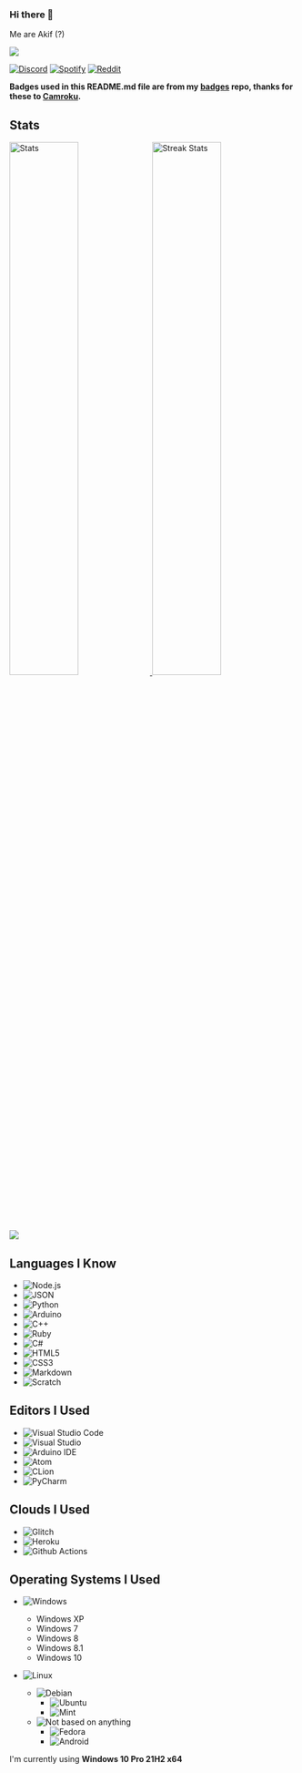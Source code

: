 ### Hi there 👋
Me are Akif (?)

![](https://komarev.com/ghpvc/?username=Akif9748)

[![Discord](https://akif9748.github.io/badges/discord.svg)](https://discord.com/users/539506680140922890/)
[![Spotify](https://akif9748.github.io/badges/spotify.svg)](https://open.spotify.com/user/gnpi4usat569rdcxzezm43vi6?si=d73717fcebc14f1f)
[![Reddit](https://akif9748.github.io/badges/reddit.svg)](https://www.reddit.com/user/Akif9748)
 
**Badges used in this README.md file are from my [badges](https://github.com/Akif9748/badges) repo, thanks for these to [Camroku](https://github.com/Camroku).**

## Stats
<div>
    <a href="https://github.com/anuraghazra/github-readme-stats">
        <img width="49%" alt="Stats" src="https://github-readme-stats.vercel.app/api?username=Akif9748&theme=apprentice&hide_border=true&count_private=true&include_all_commits=true&custom_title=Akif9748's+GitHub+Stats"/>
    </a>
    
  <img width="49%" alt="Streak Stats" src="http://github-readme-streak-stats.herokuapp.com?user=Akif9748&hide_border=true&date_format=M%20j%5B%2C%20Y%5D&background=262626&stroke=616BBC00&sideLabels=BCBCBC&currStreakLabel=BCBCBC&currStreakNum=FFFFFF&sideNums=FFFFFF&dates=5F875F&ring=AF5F5F&fire=AF5F5F"/>
        <img src = "https://github-readme-stats.vercel.app/api/top-langs/?username=Akif9748&langs_count=10&layout=compact&theme=apprentice&hide_border=true" />
    </a>
</div>

## Languages I Know
* ![Node.js](https://akif9748.github.io/badges/node.svg)
* ![JSON](https://akif9748.github.io/badges/json.svg)
* ![Python](https://akif9748.github.io/badges/python.svg)
* ![Arduino](https://akif9748.github.io/badges/arduino.svg)
* ![C++](https://akif9748.github.io/badges/cpp.svg) 
* ![Ruby](https://akif9748.github.io/badges/ruby.svg)
* ![C#](https://akif9748.github.io/badges/csharp.svg)
* ![HTML5](https://akif9748.github.io/badges/html5.svg)
* ![CSS3](https://akif9748.github.io/badges/css3.svg)
* ![Markdown](https://akif9748.github.io/badges/md.svg)
* ![Scratch](https://akif9748.github.io/badges/scratch.svg)

## Editors I Used
* ![Visual Studio Code](https://akif9748.github.io/badges/vsc.svg)
* ![Visual Studio](https://akif9748.github.io/badges/vs.svg)
* ![Arduino IDE](https://akif9748.github.io/badges/ino-ide.svg)
* ![Atom](https://akif9748.github.io/badges/atom.svg)
* ![CLion](https://akif9748.github.io/badges/clion.svg)
* ![PyCharm](https://akif9748.github.io/badges/pycharm.svg)

## Clouds I Used
* ![Glitch](https://akif9748.github.io/badges/glitch.svg)
* ![Heroku](https://akif9748.github.io/badges/heroku.svg)
* ![Github Actions](https://akif9748.github.io/badges/gh-actions.svg)


## Operating Systems I Used
* ![Windows](https://akif9748.github.io/badges/windows.svg)
  * Windows XP
  * Windows 7
  * Windows 8
  * Windows 8.1
  * Windows 10

* ![Linux](https://akif9748.github.io/badges/linux.svg)
  * ![Debian](https://akif9748.github.io/badges/debian.svg)
    * ![Ubuntu](https://akif9748.github.io/badges/ubuntu.svg)
    * ![Mint](https://akif9748.github.io/badges/mint.svg)
  * ![Not based on anything](https://akif9748.github.io/badges/other.svg)
    * ![Fedora](https://akif9748.github.io/badges/fedora.svg)
    * ![Android](https://akif9748.github.io/badges/android.svg)


I'm currently using **Windows 10 Pro 21H2 x64**
